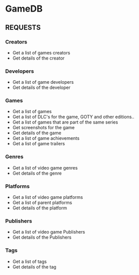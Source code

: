 # GameDB

## REQUESTS

### Creators
- Get a list of games creators
- Get details of the creator

### Developers
- Get a list of game developers
- Get details of the developer

### Games
- Get a list of games
- Get a list of DLC's for the game, GOTY and other editions..
- Get a list of games that are part of the same series
- Get screenshots for the game
- Get details of the game
- Get a list of game achievements
- Get a list of game trailers

### Genres
- Get a list of video game genres
- Get details of the genre

### Platforms
- Get a list of video game platforms
- Get a list of parent platforms
- Get details of the platform

### Publishers
- Get a list of video game Publishers
- Get details of the Publishers

### Tags
- Get a list of tags
- Get details of the tag

